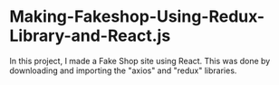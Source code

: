 # Making-Fakeshop-Using-Redux-Library-and-React.js
In this project, I made a Fake Shop site using React. This was done by downloading and importing the "axios" and "redux" libraries.

